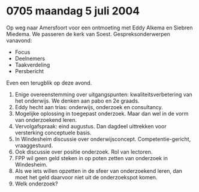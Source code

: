 # 0705 maandag 5 juli 2004
Op weg naar Amersfoort voor een ontmoeting met Eddy Alkema en Siebren Miedema. We passeren de kerk van Soest. Gespreksonderwerpen vanavond:

- Focus
- Deelnemers
- Taakverdeling
- Persbericht

Even een terugblik op deze avond.

1. Enige overeenstemming over uitgangspunten: kwaliteitsverbetering van het onderwijs. We denken aan pabo en 2e graads.
2. Eddy hecht aan trias: onderwijs, onderzoek en consultancy.
3. Mogelijke oplossing in toegepast onderzoek. Maar dan wel in de vorm van onderzoekend leren. 
4. Vervolgafspraak: eind augustus. Dan dagdeel uittrekken voor versterking conceptuele basis.
5. In Windesheim discussie over onderwijsconcept. Competentie-gericht, vraaggestuurd.
6. Ook discussie over positie onderzoek. Rol van lectoren.
7. FPP wil geen geld steken in op poten zetten van onderzoek in Windesheim.
8. Als we iets willen opzetten in de sfeer van onderzoekend leren, dan moet het geld daarvoor niet uit de onderzoekspot komen.
9. Welk onderzoek?